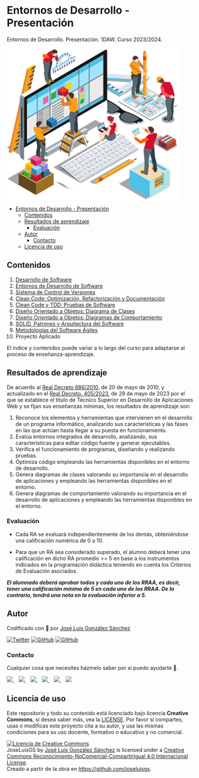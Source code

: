 # Entornos de Desarrollo - Presentación

Entornos de Desarrollo. Presentación. 1DAW. Curso 2023/2024.

![imagen](./images/entornos.png)

- [Entornos de Desarrollo - Presentación](#entornos-de-desarrollo---presentación)
  - [Contenidos](#contenidos)
  - [Resultados de aprendizaje](#resultados-de-aprendizaje)
    - [Evaluación](#evaluación)
  - [Autor](#autor)
    - [Contacto](#contacto)
  - [Licencia de uso](#licencia-de-uso)

## Contenidos
1. [Desarrollo de Software](https://github.com/joseluisgs/EntornosDesarrollo-01-2023-2024)
2. [Entornos de Desarrollo de Software](https://github.com/joseluisgs/EntornosDesarrollo-02-2023-2024)
3. [Sistema de Control de Versiones](https://github.com/joseluisgs/git-tutorial)
4. [Clean Code: Optimización, Refactorización y Documentación](https://github.com/joseluisgs/EntornosDesarrollo-04-2023-2024)
5. [Clean Code y TDD: Pruebas de Software](https://github.com/joseluisgs/EntornosDesarrollo-05-2023-2024)
6. [Diseño Orientado a Objetos: Diagrama de Clases](https://github.com/joseluisgs/EntornosDesarrollo-06-22023-2024)
7. [Diseño Orientado a Objetos: Diagramas de Comportamiento](https://github.com/joseluisgs/EntornosDesarrollo-07-2023-2024)
8. [SOLID, Patrones y Arquitectura del Software](https://github.com/joseluisgs/EntornosDesarrollo-08-2023-2024)
9. [Metodologías del Software Ágiles](https://github.com/joseluisgs/EntornosDesarrollo-09-2023-2024)
10. Proyecto Aplicado

El índice y contenidos puede variar a lo largo del curso para adaptarse al proceso de enseñanza-aprendizaje.

## Resultados de aprendizaje
De acuerdo al [Real Decreto 686/2010](https://www.boe.es/boe/dias/2010/06/12/pdfs/BOE-A-2010-9269.pdf), de 20 de mayo de 2010, y actualizado en el [Real Decreto. 405/2023](https://www.boe.es/boe/dias/2023/06/03/pdfs/BOE-A-2023-13221.pdf), de 29 de mayo de 2023 por el que se establece el título de
Técnico Superior en Desarrollo de Aplicaciones Web y se fijan sus
enseñanzas mínimas, los resultados de aprendizaje son:
1. Reconoce los elementos y herramientas que intervienen en el desarrollo de un programa informático, analizando sus características y las fases en las que actúan hasta llegar a su puesta en funcionamiento.
2. Evalúa entornos integrados de desarrollo, analizando, sus características para editar código fuente y generar ejecutables.
3. Verifica el funcionamiento de programas, diseñando y realizando pruebas.
4. Optimiza código empleando las herramientas disponibles en el entorno de desarrollo.
5. Genera diagramas de clases valorando su importancia en el desarrollo de aplicaciones y empleando las herramientas
disponibles en el entorno.
6. Genera diagramas de comportamiento valorando su importancia en el desarrollo de aplicaciones y empleando las herramientas disponibles en el entorno.


### Evaluación
- Cada RA se evaluará independientemente de los demás, obteniéndose una calificación numérica de 0 a 10.

- Para que un RA sea considerado superado, el alumno deberá tener una calificación en dicho RA promedio >= 5 en base a los instrumentos indicados en la programación didáctica teniendo en cuenta los Criterios de Evaluación asociados.

***El alumnado deberá aprobar todos y cada uno de los RRAA, es decir, tener una calificación mínima de 5 en cada uno de los RRAA. De lo contrario, tendrá una nota en la evaluación inferior a 5.***

## Autor

Codificado con :sparkling_heart: por [José Luis González Sánchez](https://twitter.com/JoseLuisGS_)

[![Twitter](https://img.shields.io/twitter/follow/JoseLuisGS_?style=social)](https://twitter.com/JoseLuisGS_)
[![GitHub](https://img.shields.io/github/followers/joseluisgs?style=social)](https://github.com/joseluisgs)
[![GitHub](https://img.shields.io/github/stars/joseluisgs?style=social)](https://github.com/joseluisgs)

### Contacto

<p>
  Cualquier cosa que necesites házmelo saber por si puedo ayudarte 💬.
</p>
<p>
 <a href="https://joseluisgs.dev" target="_blank">
        <img src="https://joseluisgs.github.io/img/favicon.png" 
    height="30">
    </a>  &nbsp;&nbsp;
    <a href="https://github.com/joseluisgs" target="_blank">
        <img src="https://distreau.com/github.svg" 
    height="30">
    </a> &nbsp;&nbsp;
        <a href="https://twitter.com/JoseLuisGS_" target="_blank">
        <img src="https://i.imgur.com/U4Uiaef.png" 
    height="30">
    </a> &nbsp;&nbsp;
    <a href="https://www.linkedin.com/in/joseluisgonsan" target="_blank">
        <img src="https://upload.wikimedia.org/wikipedia/commons/thumb/c/ca/LinkedIn_logo_initials.png/768px-LinkedIn_logo_initials.png" 
    height="30">
    </a>  &nbsp;&nbsp;
    <a href="https://g.dev/joseluisgs" target="_blank">
        <img loading="lazy" src="https://googlediscovery.com/wp-content/uploads/google-developers.png" 
    height="30">
    </a>  &nbsp;&nbsp;
<a href="https://www.youtube.com/@joseluisgs" target="_blank">
        <img loading="lazy" src="https://upload.wikimedia.org/wikipedia/commons/e/ef/Youtube_logo.png" 
    height="30">
    </a>  
</p>

## Licencia de uso

Este repositorio y todo su contenido está licenciado bajo licencia **Creative Commons**, si desea saber más, vea
la [LICENSE](https://joseluisgs.dev/docs/license/). Por favor si compartes, usas o modificas este proyecto cita a su
autor, y usa las mismas condiciones para su uso docente, formativo o educativo y no comercial.

<a rel="license" href="http://creativecommons.org/licenses/by-nc-sa/4.0/"><img alt="Licencia de Creative Commons" style="border-width:0" src="https://i.creativecommons.org/l/by-nc-sa/4.0/88x31.png" /></a><br /><span xmlns:dct="http://purl.org/dc/terms/" property="dct:title">
JoseLuisGS</span>
by <a xmlns:cc="http://creativecommons.org/ns#" href="https://joseluisgs.dev/" property="cc:attributionName" rel="cc:attributionURL">
José Luis González Sánchez</a> is licensed under
a <a rel="license" href="http://creativecommons.org/licenses/by-nc-sa/4.0/">Creative Commons
Reconocimiento-NoComercial-CompartirIgual 4.0 Internacional License</a>.<br />Creado a partir de la obra
en <a xmlns:dct="http://purl.org/dc/terms/" href="https://github.com/joseluisgs" rel="dct:source">https://github.com/joseluisgs</a>.